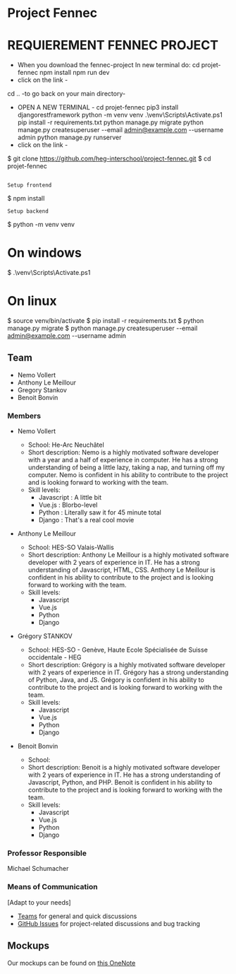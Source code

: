 # Project Fennec

# REQUIEREMENT FENNEC PROJECT
- When you download the fennec-project
In new terminal do:
cd projet-fennec
npm install
npm run dev
- click on the link -

cd ..
-to go back on your main directory-

- OPEN A NEW TERMINAL - 
cd projet-fennec
pip3 install djangorestframework
python -m venv venv
.\venv\Scripts\Activate.ps1
pip install -r requirements.txt
python manage.py migrate
python manage.py createsuperuser --email admin@example.com --username admin
python manage.py runserver
- click on the link - 

$ git clone https://github.com/heg-interschool/project-fennec.git
$ cd projet-fennec
```

Setup frontend
```
$ npm install
```
Setup backend
```
$ python -m venv venv
# On windows
$ .\venv\Scripts\Activate.ps1
# On linux
$ source venv/bin/activate
$ pip install -r requirements.txt
$ python manage.py migrate
$ python manage.py createsuperuser --email admin@example.com --username admin

## Team
- Nemo Vollert
- Anthony Le Meillour
- Gregory Stankov
- Benoit Bonvin


### Members
- Nemo Vollert
  - School: He-Arc Neuchâtel
  - Short description: Nemo is a highly motivated software developer with a year and a half of experience in computer. He has a strong understanding of being a little lazy, taking a nap, and turning off my computer. Nemo is confident in his ability to contribute to the project and is looking forward to working with the team.
  - Skill levels:
    - Javascript : A little bit
    - Vue.js : Blorbo-level
    - Python : Literally saw it for 45 minute total
    - Django : That's a real cool movie
    
- Anthony Le Meillour
  - School: HES-SO Valais-Wallis
  - Short description: Anthony Le Meillour is a highly motivated software developer with 2 years of experience in IT. He has a strong understanding of Javascript, HTML, CSS. Anthony Le Meillour is confident in his ability to contribute to the project and is looking forward to working with the team.
  - Skill levels:
    - Javascript
    - Vue.js
    - Python
    - Django

- Grégory STANKOV
  - School: HES-SO - Genève, Haute Ecole Spécialisée de Suisse occidentale - HEG 
  - Short description: Grégory is a highly motivated software developer with 2 years of experience in IT. Grégory has a strong understanding of Python, Java, and JS. Grégory is confident in his ability to contribute to the project and is looking forward to working with the team.
  - Skill levels:
    - Javascript
    - Vue.js
    - Python
    - Django
    
- Benoit Bonvin
  - School:
  - Short description: Benoit is a highly motivated software developer with 2 years of experience in IT. He has a strong understanding of Javascript, Python, and PHP.  Benoit is confident in his ability to contribute to the project and is looking forward to working with the team.
  - Skill levels:
    - Javascript
    - Vue.js
    - Python
    - Django

### Professor Responsible
Michael Schumacher

### Means of Communication
[Adapt to your needs]
- [Teams](https://teams.microsoft.com/l/team/19%3ajm4VyNKKk_l-duXbNetcjXE8cco0EGKKDD_oz2Pl5DQ1%40thread.tacv2/conversations?groupId=75ea3a7c-2843-4595-b17b-289de91de09e&tenantId=a372f724-c0b2-4ea0-abfb-0eb8c6f84e40) for general and quick discussions
- [GitHub Issues](https://github.com/heg-interschool/project-fennec/issues) for project-related discussions and bug tracking

## Mockups

Our mockups can be found on [this OneNote](https://hessoit.sharepoint.com/:o:/s/2023-65-41Inter-schoolSoftware-GrF/EjoY0racLiFKil18lKDJDoMBkYBlCuV4gQypUHV9tbV4CA?email=nemo.vollert%40he-arc.ch&e=lnok30)